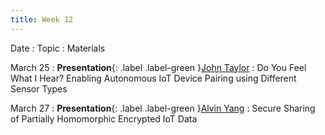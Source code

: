 ```yaml
---
title: Week 12
---
```


Date
: Topic
  : Materials

March 25
: **Presentation**{: .label .label-green }[John Taylor](#)
  : Do You Feel What I Hear? Enabling Autonomous IoT Device Pairing using Different Sensor Types


March 27
: **Presentation**{: .label .label-green }[Alvin Yang](#)
  : Secure Sharing of Partially Homomorphic Encrypted IoT Data
